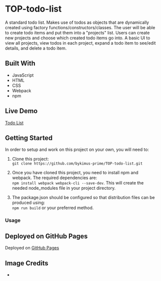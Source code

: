 # TOP-todo-list

A standard todo list. Makes use of todos as objects that are dynamically created using factory functions/constructors/classes. The user will be able to create todo items and put them into a "projects" list. Users can create new projects and choose which created todo items go into. A basic UI to view all projects, view todos in each project, expand a todo item to see/edit details, and delete a todo item.

## Built With 

- JavaScript
- HTML
- CSS
- Webpack
- npm

## Live Demo
[Todo List](https://bykimus-prime.github.io/TOP-todo-list/)

## Getting Started

In order to setup and work on this project on your own, you will need to:

1. Clone this project:  
`git clone https://github.com/bykimus-prime/TOP-todo-list.git`

2. Once you have cloned this project, you need to install npm and webpack. The required dependencies are:  
`npm install webpack webpack-cli --save-dev`. This will create the needed node_modules file in your project directory.

3. The package.json should be configured so that distribution files can be produced using:  
`npm run build` or your preferred method.

### Usage
<!-- ##### Once you are on the homepage, you have three links in the navbar
- **Home** - To return to the homepage
- **Menu** - Takes you to the restaurant menu
- **About** - Shows basic restaurant contact information -->

## Deployed on GitHub Pages

Deployed on [GitHub Pages](https://pages.github.com/)

## Image Credits

- 